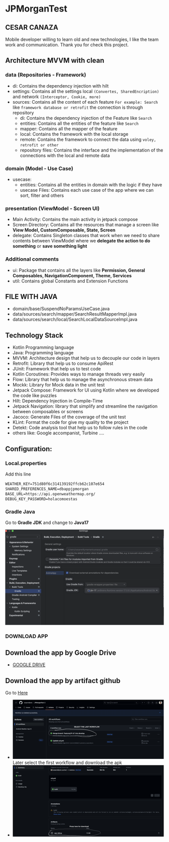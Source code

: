 # JPMorganTest
## CESAR CANAZA

Mobile developer willing to learn old and new technologies, I like the team work and communication.
Thank you for check this project.

## Architecture MVVM with clean

### data (Repositories - Framework)
 - di: Contains the dependency injection with hilt
 - settings: Contains all the settings local `(Convertes, SharedEncription)` and network `(Interceptor, Cookie, more)`
 - sources: Contains all the content of each feature `For example: Search` like `framework database or retrofit` the connection is through repository
   - di: Contains the dependency injection of the Feature like `Search`
   - entities: Contains all the entities of the feature like `Search`
   - mapper: Contains all the mapper of the feature
   - local: Contains the framework with the local storage
   - remote: Contains the framework to connect the data using `voley, retrofit or other`
   - repository files: Contains the interface and the implementation of the connections with the local and remote data
### domain (Model - Use Case)
 - usecase:
   - entities: Contains all the entities in domain with the logic if they have
   - usecase Files:  Contains each use case of the app where we can sort, filter  and others
### presentation (ViewModel - Screen UI)
 - Main Activity: Contains the main activity in jetpack compose
 - Screen Directory: Contains all the resources that manage a screen like **View Model, CustomComposable, State, Screen**
 - delegate: Contains Singleton classes that work when we need to share contents between ViewModel where we **delegate the action to do something** or **save something light**
### Additional comments
  - ui: Package that contains all the layers like **Permission, General Composables, NavigationComponent, Theme, Services**
  - util: Contains global Constants and Extension Functions 
## FILE WITH JAVA
- domain/base/SuspendNoParamsUseCase.java
- data/sources/search/mapper/SearchResultMapperImpl.java
- data/sources/search/local/SearchLocalDataSourceImpl.java
## Technology Stack
 - Kotlin  Programming language
 - Java:  Programming language
 - MVVM:  Architecture design that help us to decouple our code in layers
 - Retrofit:  Library that help us to consume ApiRest
 - JUnit: Framework that help us to test code 
 - Kotlin Coroutines: Provides ways to manage threads very easily
 - Flow: Library that help us to manage the asynchronous stream data
 - Mockk: Library for Mock data in the unit test
 - Jetpack Compose:  Framework for UI using Kotlin where we developed the code like puzzles
 - Hilt: Dependency Injection in Compile-Time
 - Jetpack Navigation:  library that simplify and streamline the navigation between composables or screens
 - Jacoco: Generate Files of the coverage of the unit test
 - KLint: Format the code for give my quality to the project
 - Detekt: Code analysis tool that help us to follow rules in the code
 - others like:  Google accompanist, Turbine ....
## Configuration:
### Local.properties
Add  this line
```
WEATHER_KEY=751d80f6c314139192ffcb62c107e654
SHARED_PREFERENCES_NAME=dbappjpmorgan
BASE_URL=https://api.openweathermap.org/
DEBUG_KEY_PASSWORD=holacomoestas
```
### Gradle Java

Go to **Gradle JDK** and change to **Java17**

![Java](image/gradle_j17.png)  

### DOWNLOAD APP
## Download the app by Google Drive
- [GOOGLE DRIVE](https://drive.google.com/drive/folders/1DV46UTecrTV2EdjYL2M6HMVA0CiD7H0K?usp=sharing)
## Download the app by artifact github
Go to [Here](https://github.com/cesarwillymc/JPMorganTest/actions)
- ![APK](image/artifact.png)  
Later select the first workflow and download the apk
- ![APK](image/app.png)  